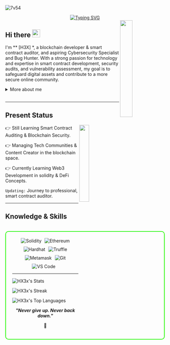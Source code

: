 
![7v54](https://github.com/user-attachments/assets/35ed6ab4-2781-49c0-a95b-064b2eaf1a06)

<div align="center">
  <a href="https://git.io/typing-svg">
    <img src="https://readme-typing-svg.demolab.com?font=Fira+Code&pause=1000&color=22F700&width=435&lines=On+journey+to+become+Web3+Exspert" alt="Typing SVG" />
  </a>
</div>


<img width="28%" align='right' src="https://github.com/user-attachments/assets/e78e13fd-8c84-4c21-9471-79d5374d4a15">


<h2 align="left">
  Hi there
  <img src="https://media.giphy.com/media/hvRJCLFzcasrR4ia7z/giphy.gif" width="25px"/>
</h2>

I'm ** [H3X] *, a blockchain developer & smart contract auditor, and aspiring Cybersecurity Specialist and Bug Hunter. With a strong passion for technology and expertise in smart contract development, security audits, and vulnerability assessment, my goal is to safeguard digital assets and contribute to a more secure online community.

<details>
  <summary>More about me</summary>

- **Name**: H3X
- **From**: USA
- **Smart Contract Developer** | **Security Auditor** | **Blockchain Enthusiast**
- I have experience in **Blockchain Development,** **Smart Contract Security Audits,** **Vulnerability Assessment**, and **Decentralized Application Development**.
- Improving my knowledge in **Web3 technologies and decentralized finance**.
- Lifelong learner — always exploring **everything** related to blockchain.
- Reach me out at **H3x@proton.me**

</details>
<br>

---

<h2 id="present_status"> Present Status </h3>

<img width="25%" align='right' src="https://github.com/user-attachments/assets/9c826dd0-fd72-49ba-af60-e79f64344f59">

👉 Still Learning Smart Contract Auditing & Blockchain Security.

👉 Managing Tech Communities & Content Creator in the blockchain space.


👉 Currently Learning  Web3 Development in solidity & DeFi Concepts.

`Updating:` Journey to professional, smart contract auditor.

---

<h2 id="knowledge_skills" align=''> Knowledge & Skills </h2>

<br>

<div style="border: 2px solid #22F700; border-radius: 10px; padding: 20px; margin-bottom: 20px;">
  <div align="left" style="display: flex; flex-wrap: wrap; justify-content: center; gap: 10px;">
      <img src="https://img.shields.io/badge/Solidity-353b45?style=for-the-badge&logo=solidity&color=000000" alt="Solidity" />
      <img src="https://img.shields.io/badge/Ethereum-3C3C3D?style=for-the-badge&logo=ethereum&color=000000" alt="Ethereum" />
      <img src="https://img.shields.io/badge/Hardhat-00B0F0?style=for-the-badge&logo=hardhat&color=000000" alt="Hardhat" />
      <img src="https://img.shields.io/badge/Truffle-FB3B08?style=for-the-badge&logo=truffle&color=000000" alt="Truffle" />
      <img src="https://img.shields.io/badge/Metamask-FC6D24?style=for-the-badge&logo=metamask&color=000000" alt="Metamask" />
      <img src="https://img.shields.io/badge/Git-F05032?style=for-the-badge&logo=git&color=000000" alt="Git" />
      <img src="https://img.shields.io/badge/VS_Code-007ACC?style=for-the-badge&logo=visual-studio-code&color=000000" alt="VS Code" /
      <img src="https://img.shields.io/badge/Audit-7CFC00?style=for-the-badge&color=000000" alt="Audit" />
      <img 
  </div>
</div>

---
![HX3x's Stats](https://github-readme-stats.vercel.app/api?username=HX3x&theme=highcontrast&show_icons=true&hide_border=true&count_private=true)

![HX3x's Streak](https://github-readme-streak-stats.herokuapp.com/?user=HX3x&theme=highcontrast&hide_border=true)

![HX3x's Top Languages](https://github-readme-stats.vercel.app/api/top-langs/?username=HX3x&theme=highcontrast&show_icons=true&hide_border=true&layout=compact)

<p align="center">
  <b><i>"Never give up. Never back down."</i></b>
</p>

<p align="center">
<a>🌱 </a>
</p>

